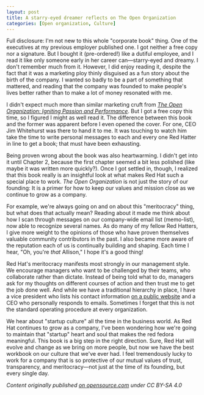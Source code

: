 ```yaml
---
layout: post
title: A starry-eyed dreamer reflects on The Open Organization
categories: [Open organization, Culture]
---
```


Full disclosure: I'm not new to this whole "corporate book" thing. One of the executives at my previous employer published one. I got neither a free copy nor a signature. But I bought it (pre-ordered!) like a dutiful employee, and I read it like only someone early in her career can—starry-eyed and dreamy. I don't remember much from it. However, I did enjoy reading it, despite the fact that it was a marketing ploy thinly disguised as a fun story about the birth of the company. I wanted so badly to be a part of something that mattered, and reading that the company was founded to make people's lives better rather than to make a lot of money resonated with me.

I didn't expect much more than similar marketing cruft from _[The Open Organization: Igniting Passion and Performance](https://www.amazon.com/Open-Organization-Igniting-Passion-Performance/dp/1625275277)_. But I got a free copy this time, so I figured I might as well read it. The difference between this book and the former was apparent before I even opened the cover. For one, CEO Jim Whitehurst was there to hand it to me. It was touching to watch him take the time to write personal messages to each and every one Red Hatter in line to get a book; that must have been exhausting.

Being proven wrong about the book was also heartwarming. I didn't get into it until Chapter 2, because the first chapter seemed a bit less polished (like maybe it was written more quickly?). Once I got settled in, though, I realized that this book really is an insightful look at what makes Red Hat such a special place to work. _The Open Organization_ is not just the story of our founding: It is a primer for how to keep our values and mission close as we continue to grow as a company.

For example, we're always going on and on about this "meritocracy" thing, but what does that actually mean? Reading about it made me think about how I scan through messages on our company-wide email list (memo-list), now able to recognize several names. As do many of my fellow Red Hatters, I give more weight to the opinions of those who have proven themselves valuable community contributors in the past. I also became more aware of the reputation each of us is continually building and shaping. Each time I hear, "Oh, you're _that_ Allison," I hope it's a good thing!

Red Hat's meritocracy manifests most strongly in our management style. We encourage managers who want to be challenged by their teams, who collaborate rather than dictate. Instead of being told what to do, managers ask for my thoughts on different courses of action and then trust me to get the job done well. And while we have a traditional hierarchy in place, I have a vice president who lists his contact information [on a public website](https://access.redhat.com/support/policy/mgt_escalation) and a CEO who personally responds to emails. Sometimes I forget that this is not the standard operating procedure at every organization.

We hear about "startup culture" all the time in the business world. As Red Hat continues to grow as a company, I've been wondering how we're going to maintain that "startup" heart and soul that makes the red fedora meaningful. This book is a big step in the right direction. Sure, Red Hat will evolve and change as we bring on more people, but now we have the best workbook on our culture that we've ever had. I feel tremendously lucky to work for a company that is so protective of our mutual values of trust, transparency, and meritocracy—not just at the time of its founding, but every single day.

_Content originally published [on opensource.com](https://opensource.com/open-organization/15/9/reflections-open-organization-starry-eyed-dreamer) under CC BY-SA 4.0_
